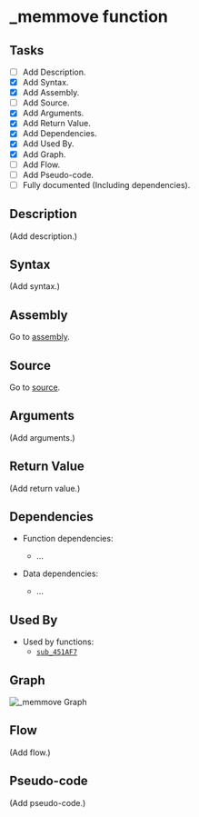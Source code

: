 # \_memmove function

## Tasks

- [ ] Add Description.
- [X] Add Syntax.
- [X] Add Assembly.
- [ ] Add Source.
- [X] Add Arguments.
- [X] Add Return Value.
- [X] Add Dependencies.
- [X] Add Used By.
- [X] Add Graph.
- [ ] Add Flow.
- [ ] Add Pseudo-code.
- [ ] Fully documented (Including dependencies).

## Description

(Add description.)

## Syntax

(Add syntax.)

## Assembly

Go to [assembly](../asm/_memmove.asm).

## Source

Go to [source](../cc/_memmove.cc).

## Arguments

(Add arguments.)

## Return Value

(Add return value.)

## Dependencies

* Function dependencies:
  * ...


* Data dependencies:
  * ...

## Used By

* Used by functions:
  * [`sub_451AF7`](../md/sub_451AF7.md)

## Graph

![\_memmove Graph](../svg/_memmove.svg "_memmove Graph")

## Flow

(Add flow.)

## Pseudo-code

(Add pseudo-code.)
